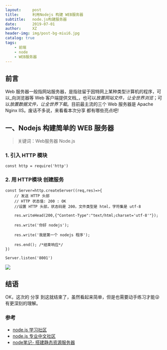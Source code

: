 ```yaml
---
layout:     post
title:      利用Nodejs 构建 WEB服务器
subtitle:   node.js构建服务器
date:       2019-07-01
author:     XZ
header-img: img/post-bg-miui6.jpg
catalog: true
tags:
    - 前端
    - node
    - WEB服务器
---
```


## 前言

Web 服务器一般指网站服务器，是指驻留于因特网上某种类型计算机的程序，可以_向浏览器等 Web 客户端提供文档_，也可以*放置网站文件，让全世界浏览*；可以*放置数据文件，让全世界下载*。目前最主流的三个 Web 服务器是 Apache Nginx IIS。废话不多说，来看看本次分享 都有哪些亮点吧!


## 一、Nodejs 构建简单的 WEB 服务器

>关键词：Web服务器 Node.js

### 1. 引入 HTTP 模块

    const http = require('http')

### 2. 用 HTTP模块 创建服务

    const Server=http.createServer((req,res)=>{
        // 发送 HTTP 头部
        // HTTP 状态值: 200 : OK
        //设置 HTTP 头部，状态码是 200，文件类型是 html，字符集是 utf-8
        
        res.writeHead(200,{"Content-Type":"text/html;charset='utf-8'"});
        
        res.write('你好 nodejs');
        
        res.write('我是第一个 nodejs 程序');
        
        res.end(); /*结束响应*/
    })

    Server.listen('8001')

![](http://tva1.sinaimg.cn/large/0060lm7Tly1g4kovr0wzmj30p00dwq58.jpg)

## 结语

OK，这次的 分享 到这就结束了，虽然看起来简单，但是也需要动手练习才能😜有更深刻的理解。

### 参考

- [node.js 学习社区](https://http://www.nodeclass.com/)
- [node.js 专业中文社区](https://https://cnodejs.org/)
- [node笔记- 搭建静态资源服务器](https://zhuanlan.zhihu.com/p/47789809)
